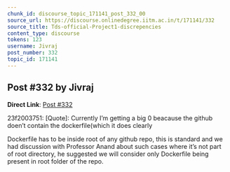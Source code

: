 ```yaml
---
chunk_id: discourse_topic_171141_post_332_00
source_url: https://discourse.onlinedegree.iitm.ac.in/t/171141/332
source_title: Tds-official-Project1-discrepencies
content_type: discourse
tokens: 123
username: Jivraj
post_number: 332
topic_id: 171141
---
```


## Post #332 by Jivraj

**Direct Link**: [Post #332](https://discourse.onlinedegree.iitm.ac.in/t/171141/332)

23f2003751:
[Quote]: 
Currently I’m getting a big 0 beacause the github doen’t contain the dockerfile(which it does clearly

Dockerfile has to be inside root of any github repo, this is standard and we had discussion with Professor Anand about such cases where it’s not part of root directory, he suggested we will consider only Dockerfile being present in root folder of the repo.
